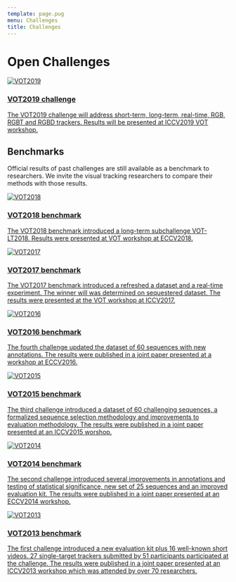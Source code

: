 ```yaml
---
template: page.pug
menu: Challenges
title: Challenges
---
```


# Open Challenges

<div class="row">

<div class="col-lg-6 col-sm-12">
<a href="/vot2019/" class="challengebutton text-primary">
<img class="logo" src="/img/vot2019_logo_website.png" alt="VOT2019" />
<h3>VOT2019 challenge</h3>
<p class="description">The VOT2019 challenge will address short-term, long-term, real-time, RGB, RGBT and RGBD trackers. Results will be presented at ICCV2019 VOT workshop.</p>
</a>
</div>

<!--div class="alert alert-info" role="alert">
 There are currently no open challenges.
</div-->
</div>


## Benchmarks

Official results of past challenges are still available as a benchmark to researchers. We invite the visual tracking researchers to compare their methods with those results.

<div class="row">

<div class="col-lg-6 col-sm-12">
<a href="/vot2018/" class="challengebutton text-primary">
<img class="logo" src="/img/vot2018_logo_website.png" alt="VOT2018" />
<h3>VOT2018 benchmark</h3>
<p class="description">The VOT2018 benchmark introduced a long-term subchallenge VOT-LT2018. Results were presented at VOT workshop at ECCV2018.</p>
</a>
</div>

<div class="col-lg-6 col-sm-12">
<a href="/vot2017/" class="challengebutton text-primary">
<img class="logo" src="/img/vot2017_logo_website.png" alt="VOT2017" />
<h3>VOT2017 benchmark</h3>
<p class="description">The VOT2017 benchmark introduced a refreshed a dataset and a real-time experiment. The winner will was determined on sequestered dataset. The results were presented at the VOT workshop at ICCV2017.</p>
</a>
</div>

<div class="col-lg-6 col-sm-12">
<a href="/vot2016/" class="challengebutton text-primary">
<img class="logo" src="/img/vot2016_logo_website.png" alt="VOT2016" />
<h3>VOT2016 benchmark</h3>
<p class="description">The fourth challenge updated the dataset of 60 sequences with new annotations. The results were published in a joint paper presented at a workshop at ECCV2016.</p>
</a>
</div>

<div class="col-lg-6 col-sm-12">
<a href="/vot2015/" class="challengebutton text-primary">
<img class="logo" src="/img/vot2015_logo_website.png" alt="VOT2015" />
<h3>VOT2015 benchmark</h3>
<p class="description">The third challenge introduced a dataset of 60 challenging sequences, a formalized sequence selection methodology and improvements to evaluation methodology. The results were published in a joint paper presented at an ICCV2015 worshop.</p>
</a>
</div>

<div class="col-lg-6 col-sm-12">
<a href="/vot2014/" class="challengebutton deprecated text-primary">
<img class="logo" src="/img/vot2014_logo_website.png" alt="VOT2014" />
<h3>VOT2014 benchmark</h3>
<p class="description">The second challenge introduced several improvements in annotations and testing of statistical significance, new set of 25 sequences and an improved evaluation kit.
The results were published in a joint paper presented at an ECCV2014 workshop.</p>
</a>
</div>

<div class="col-lg-6 col-sm-12">
<a href="/vot2013/" class="challengebutton deprecated text-primary">
<img class="logo" src="/img/vot2013_logo_website.png" alt="VOT2013" />
<h3>VOT2013 benchmark</h3>
<p class="description">The first challenge introduced a new evaluation kit plus 16 well-known short videos. 27 single-target trackers submitted by 51 participants participated at the challenge. The results were published in a joint paper presented at an ICCV2013 workshop which was attended by over 70 researchers.</p>
</a>
</div>

</div>



